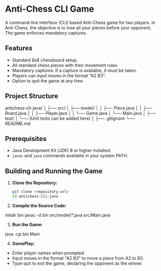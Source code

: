 # Anti-Chess CLI Game

A command-line interface (CLI) based Anti-Chess game for two players. In Anti-Chess, the objective is to lose all your pieces before your opponent. The game enforces mandatory captures.

## Features

- Standard 8x8 chessboard setup.
- All standard chess pieces with their movement rules.
- Mandatory captures: If a capture is available, it must be taken.
- Players can input moves in the format "A2 B3".
- Option to quit the game at any time.

## Project Structure

antichess-cli-java/ │ ├── src/ │ ├── model/ │ │ ├── Piece.java │ │ ├── Board.java │ │ ├── Player.java │ │ └── Game.java │ └── Main.java │ ├── test/ │ └── (Unit tests can be added here) │ ├── .gitignore └── README.md


## Prerequisites

- Java Development Kit (JDK) 8 or higher installed.
- `javac` and `java` commands available in your system PATH.

## Building and Running the Game

1. **Clone the Repository:**

   ```bash
   git clone <repository-url>
   cd antichess-cli-java

2. **Compile the Source Code:**

mkdir bin
javac -d bin src/model/*.java src/Main.java

3. **Run the Game:**

java -cp bin Main

4. **GamePlay:**

- Enter player names when prompted.
- Input moves in the format "A2 B3" to move a piece from A2 to B3.
- Type quit to exit the game, declaring the opponent as the winner.
